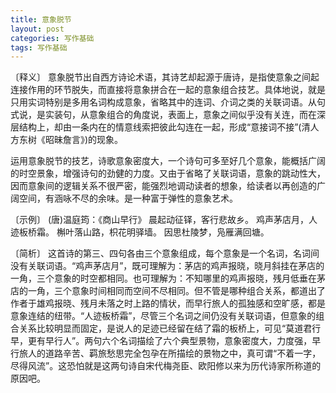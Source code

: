 ```yaml
---
title: 意象脱节
layout: post
categories: 写作基础
tags: 写作基础
---
```


〔释义〕 意象脱节出自西方诗论术语，其诗艺却起源于唐诗，是指使意象之间起连接作用的环节脱失，而直接将意象拼合在一起的意象组合技艺。具体地说，就是只用实词特别是多用名词构成意象，省略其中的连词、介词之类的关联词语。从句式说，是实装句，从意象组合的角度说，表面上，意象之间似乎没有关连，而在深层结构上，却由一条内在的情意线索把彼此勾连在一起，形成“意接词不接”(清人方东树《昭昧詹言》)的现象。

运用意象脱节的技艺，诗歌意象密度大，一个诗句可多至好几个意象，能概括广阔的时空景象，增强诗句的劲健的力度。又由于省略了关联词语，意象的跳动性大，因而意象间的逻辑关系不很严密，能强烈地调动读者的想象，给读者以再创造的广阔空间，有涵咏不尽的余味。是一种富于弹性的意象艺术。

〔示例〕 (唐)温庭筠：《商山早行》
晨起动征铎，客行悲故乡。
鸡声茅店月，人迹板桥霜。
槲叶落山路，枳花明驿墙。
因思杜陵梦，凫雁满回塘。

〔简析〕 这首诗的第三、四句各由三个意象组成，每个意象是一个名词，名词间没有关联词语。“鸡声茅店月”，既可理解为：茅店的鸡声报晓，晓月斜挂在茅店的一角，三个意象的时空都相同。也可理解为：不知哪里的鸡声报晓，残月低垂在茅店的一角，三个意象时间相同而空间不尽相同。但不管是哪种组合关系，都道出了作者于雄鸡报晓、残月未落之时上路的情状，而早行旅人的孤独感和空旷感，都是意象连结的纽带。“人迹板桥霜”，尽管三个名词之间仍没有关联词语，但意象的组合关系比较明显而固定，是说人的足迹已经留在结了霜的板桥上，可见“莫道君行早，更有早行人”。两句六个名词描绘了六个典型景物，意象密度大，力度强，早行旅人的道路辛苦、羁旅愁思完全包孕在所描绘的景物之中，真可谓“不着一字，尽得风流”。这恐怕就是这两句诗自宋代梅尧臣、欧阳修以来为历代诗家所称道的原因吧。 